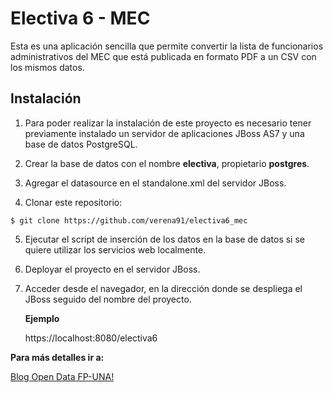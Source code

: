 Electiva 6 - MEC
================

Esta es una aplicación sencilla que permite convertir la lista de funcionarios administrativos del MEC que está publicada en formato PDF a un CSV con los mismos datos.

Instalación
------------
1. Para poder realizar la instalación de este proyecto es necesario tener previamente instalado un servidor de aplicaciones JBoss AS7 y una base de datos PostgreSQL.
    
2. Crear la base de datos con el nombre **electiva**, propietario **postgres**.

3. Agregar el datasource en el standalone.xml del servidor JBoss.
    
4. Clonar este repositorio:

 `$ git clone https://github.com/verena91/electiva6_mec`
    
5. Ejecutar el script de inserción de los datos en la base de datos si se quiere utilizar los servicios web localmente.

6. Deployar el proyecto en el servidor JBoss.

7. Acceder desde el navegador, en la dirección donde se despliega el JBoss seguido del nombre del proyecto.

    **Ejemplo**

    https://localhost:8080/electiva6

**Para más detalles ir a:**

[Blog Open Data FP-UNA!](www.opendata.pol.una.py/nombre-del-blog)

